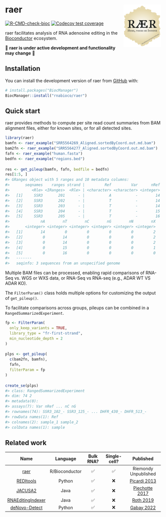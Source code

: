 
<!-- README.md is generated from README.Rmd. Please edit that file -->

# raer <a href="https://rnabioco.github.io/raer"><img src="man/figures/logo.png" align="right" height="138" /></a>

<!-- badges: start -->

[![R-CMD-check-bioc](https://github.com/rnabioco/raer/actions/workflows/check-bioc.yml/badge.svg)](https://github.com/rnabioco/raer/actions/workflows/check-bioc.yml)
[![Codecov test
coverage](https://codecov.io/gh/rnabioco/raer/branch/main/graph/badge.svg)](https://app.codecov.io/gh/rnabioco/raer?branch=main)
<!-- badges: end -->

raer facilitates analysis of RNA adenosine editing in the
[Bioconductor](https://bioconductor.org/) ecosystem.

🚧 **raer is under active development and functionality may change** 🚧

## Installation

You can install the development version of raer from
[GitHub](https://github.com/rnabioco/raer) with:

``` r
# install.packages("BiocManager")
BiocManager::install("rnabioco/raer")
```

## Quick start

raer provides methods to compute per site read count summaries from BAM
alignment files, either for known sites, or for all detected sites.

``` r
library(raer)
bamfn <- raer_example("SRR5564269_Aligned.sortedByCoord.out.md.bam")
bam2fn <- raer_example("SRR5564277_Aligned.sortedByCoord.out.md.bam")
fafn <- raer_example("human.fasta")
bedfn <- raer_example("regions.bed")

res <- get_pileup(bamfn, fafn, bedfile = bedfn)
res[1:5, ]
#> GRanges object with 5 ranges and 10 metadata columns:
#>       seqnames    ranges strand |         Ref         Var      nRef      nVar
#>          <Rle> <IRanges>  <Rle> | <character> <character> <integer> <integer>
#>   [1]     SSR3       201      - |           A           -        14         0
#>   [2]     SSR3       202      - |           T           -        14         0
#>   [3]     SSR3       203      - |           T           -        14         0
#>   [4]     SSR3       204      - |           T           -        15         0
#>   [5]     SSR3       205      - |           T           -        16         0
#>              nA        nT        nC        nG        nN        nX
#>       <integer> <integer> <integer> <integer> <integer> <integer>
#>   [1]        14         0         0         0         0         2
#>   [2]         0        14         0         0         0         2
#>   [3]         0        14         0         0         0         2
#>   [4]         0        15         0         0         0         1
#>   [5]         0        16         0         0         0         0
#>   -------
#>   seqinfo: 3 sequences from an unspecified genome
```

Multiple BAM files can be processed, enabling rapid comparisons of
RNA-Seq vs. WGS or WXS data, or RNA-Seq vs RNA-seq (e.g., ADAR WT VS
ADAR KO).

The `FilterParam()` class holds multiple options for customizing the
output of `get_pileup()`.

To facilitate comparisons across groups, pileups can be combined in a
`RangedSummarizedExperiment`.

``` r
fp <- FilterParam(
  only_keep_variants = TRUE,
  library_type = "fr-first-strand",
  min_nucleotide_depth = 2
)

plps <- get_pileup(
  c(bam2fn, bamfn),
  fafn,
  filterParam = fp
)

create_se(plps)
#> class: RangedSummarizedExperiment 
#> dim: 74 2 
#> metadata(0):
#> assays(7): Var nRef ... nC nG
#> rownames(74): SSR3_102_- SSR3_125_- ... DHFR_430_- DHFR_513_-
#> rowData names(1): Ref
#> colnames(2): sample_1 sample_2
#> colData names(1): sample
```

## Related work

|                               **Name**                               |  **Language**  | **Bulk RNA?** | **Single-cell?** |                                   **Published**                                   |
|:--------------------------------------------------------------------:|:--------------:|:-------------:|:----------------:|:---------------------------------------------------------------------------------:|
|               [raer](https://github.com/rnabioco/raer)               | R/Bioconductor |      ✅       |        ✅        |                               Riemondy Unpublished                                |
|        [REDItools](https://github.com/BioinfoUNIBA/REDItools)        |     Python     |      ✅       |        ❌        | [Picardi 2013](https://academic.oup.com/bioinformatics/article/29/14/1813/232807) |
|         [JACUSA2](https://github.com/dieterich-lab/JACUSA2)          |      Java      |      ✅       |        ❌        |            [Piechotte 2017](https://doi.org/10.1186/s12859-016-1432-8)            |
| [RNAEditingIndexer](https://github.com/a2iEditing/RNAEditingIndexer) |      Java      |      ✅       |        ❌        |              [Roth 2019](https://doi.org/10.1038/s41592-019-0610-9)               |
|     [deNovo-Detect](https://github.com/a2iEditing/deNovo-Detect)     |     Python     |      ✅       |        ❌        |             [Gabay 2022](https://doi.org/10.1038/s41467-022-28841-4)              |
